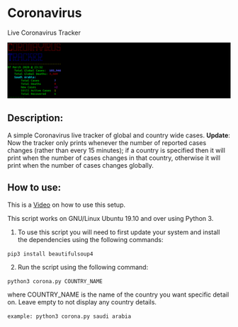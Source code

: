 # Coronavirus
Live Coronavirus Tracker

![alt text](Example.png "Example of output")

## Description:
A simple Coronavirus live tracker of global and country wide cases. **Update**: Now the tracker only prints whenever the number of reported cases changes (rather than every 15 minutes); if a country is specified then it will print when the number of cases changes in that country, otherwise it will print when the number of cases changes globally.

## How to use:
This is a [Video](https://youtu.be/5eeA_diyZvM) on how to use this setup.

This script works on GNU/Linux Ubuntu 19.10 and over using Python 3.

1. To use this script you will need to first update your system and install the dependencies using the following commands:

`pip3 install beautifulsoup4`


2. Run the script using the following command:

`python3 corona.py COUNTRY_NAME`

where COUNTRY_NAME is the name of the country you want specific detail on. Leave empty to not display any country details.

`example: python3 corona.py saudi arabia`
